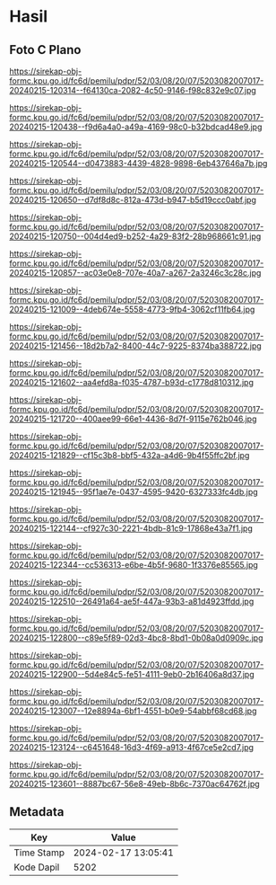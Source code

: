 # Hasil

## Foto C Plano

https://sirekap-obj-formc.kpu.go.id/fc6d/pemilu/pdpr/52/03/08/20/07/5203082007017-20240215-120314--f64130ca-2082-4c50-9146-f98c832e9c07.jpg

https://sirekap-obj-formc.kpu.go.id/fc6d/pemilu/pdpr/52/03/08/20/07/5203082007017-20240215-120438--f9d6a4a0-a49a-4169-98c0-b32bdcad48e9.jpg

https://sirekap-obj-formc.kpu.go.id/fc6d/pemilu/pdpr/52/03/08/20/07/5203082007017-20240215-120544--d0473883-4439-4828-9898-6eb437646a7b.jpg

https://sirekap-obj-formc.kpu.go.id/fc6d/pemilu/pdpr/52/03/08/20/07/5203082007017-20240215-120650--d7df8d8c-812a-473d-b947-b5d19ccc0abf.jpg

https://sirekap-obj-formc.kpu.go.id/fc6d/pemilu/pdpr/52/03/08/20/07/5203082007017-20240215-120750--004d4ed9-b252-4a29-83f2-28b968661c91.jpg

https://sirekap-obj-formc.kpu.go.id/fc6d/pemilu/pdpr/52/03/08/20/07/5203082007017-20240215-120857--ac03e0e8-707e-40a7-a267-2a3246c3c28c.jpg

https://sirekap-obj-formc.kpu.go.id/fc6d/pemilu/pdpr/52/03/08/20/07/5203082007017-20240215-121009--4deb674e-5558-4773-9fb4-3062cf11fb64.jpg

https://sirekap-obj-formc.kpu.go.id/fc6d/pemilu/pdpr/52/03/08/20/07/5203082007017-20240215-121456--18d2b7a2-8400-44c7-9225-8374ba388722.jpg

https://sirekap-obj-formc.kpu.go.id/fc6d/pemilu/pdpr/52/03/08/20/07/5203082007017-20240215-121602--aa4efd8a-f035-4787-b93d-c1778d810312.jpg

https://sirekap-obj-formc.kpu.go.id/fc6d/pemilu/pdpr/52/03/08/20/07/5203082007017-20240215-121720--400aee99-66e1-4436-8d7f-9115e762b046.jpg

https://sirekap-obj-formc.kpu.go.id/fc6d/pemilu/pdpr/52/03/08/20/07/5203082007017-20240215-121829--cf15c3b8-bbf5-432a-a4d6-9b4f55ffc2bf.jpg

https://sirekap-obj-formc.kpu.go.id/fc6d/pemilu/pdpr/52/03/08/20/07/5203082007017-20240215-121945--95f1ae7e-0437-4595-9420-6327333fc4db.jpg

https://sirekap-obj-formc.kpu.go.id/fc6d/pemilu/pdpr/52/03/08/20/07/5203082007017-20240215-122144--cf927c30-2221-4bdb-81c9-17868e43a7f1.jpg

https://sirekap-obj-formc.kpu.go.id/fc6d/pemilu/pdpr/52/03/08/20/07/5203082007017-20240215-122344--cc536313-e6be-4b5f-9680-1f3376e85565.jpg

https://sirekap-obj-formc.kpu.go.id/fc6d/pemilu/pdpr/52/03/08/20/07/5203082007017-20240215-122510--26491a64-ae5f-447a-93b3-a81d4923ffdd.jpg

https://sirekap-obj-formc.kpu.go.id/fc6d/pemilu/pdpr/52/03/08/20/07/5203082007017-20240215-122800--c89e5f89-02d3-4bc8-8bd1-0b08a0d0909c.jpg

https://sirekap-obj-formc.kpu.go.id/fc6d/pemilu/pdpr/52/03/08/20/07/5203082007017-20240215-122900--5d4e84c5-fe51-4111-9eb0-2b16406a8d37.jpg

https://sirekap-obj-formc.kpu.go.id/fc6d/pemilu/pdpr/52/03/08/20/07/5203082007017-20240215-123007--12e8894a-6bf1-4551-b0e9-54abbf68cd68.jpg

https://sirekap-obj-formc.kpu.go.id/fc6d/pemilu/pdpr/52/03/08/20/07/5203082007017-20240215-123124--c6451648-16d3-4f69-a913-4f67ce5e2cd7.jpg

https://sirekap-obj-formc.kpu.go.id/fc6d/pemilu/pdpr/52/03/08/20/07/5203082007017-20240215-123601--8887bc67-56e8-49eb-8b6c-7370ac64762f.jpg


## Metadata

| Key        | Value               |
| ---------- | ------------------- |
| Time Stamp | 2024-02-17 13:05:41 |
| Kode Dapil | 5202                |



